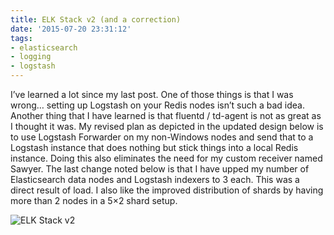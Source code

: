 ```yaml
---
title: ELK Stack v2 (and a correction)
date: '2015-07-20 23:31:12'
tags:
- elasticsearch
- logging
- logstash
---
```



I’ve learned a lot since my last post. One of those things is that I was wrong… setting up Logstash on your Redis nodes isn’t such a bad idea. Another thing that I have learned is that fluentd / td-agent is not as great as I thought it was. My revised plan as depicted in the updated design below is to use Logstash Forwarder on my non-Windows nodes and send that to a Logstash instance that does nothing but stick things into a local Redis instance. Doing this also eliminates the need for my custom receiver named Sawyer. The last change noted below is that I have upped my number of Elasticsearch data nodes and Logstash indexers to 3 each. This was a direct result of load. I also like the improved distribution of shards by having more than 2 nodes in a 5×2 shard setup.

![ELK Stack v2](http://res.cloudinary.com/genebean/image/upload/v1438140559/Logging-ELK-Stack_cggirm.png)


